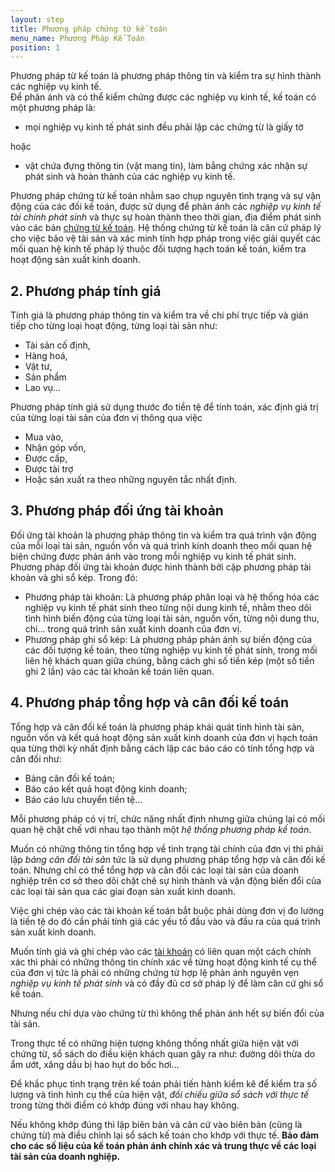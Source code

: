 ```yaml
---
layout: step
title: Phương pháp chứng từ kế toán
menu_name: Phương Pháp Kế Toán
position: 1
---
```


Phương pháp từ kế toán là phương pháp thông tin và kiểm tra sự hình thành các nghiệp vụ kinh tế.<br/>
Để phản ánh và có thể kiểm chứng được các nghiệp vụ kinh tế, kế toán có một phương pháp là: 
 * mọi nghiệp vụ kinh tế phát sinh đều phải lập các chứng từ là giấy tờ 
 
hoặc 

 * vật chứa đựng thông tin (vật mang tin), làm bằng chứng xác nhận sự phát sinh và hoàn thành của các nghiệp vụ kinh tế.<br/>
 
Phương pháp chứng từ kế toán nhằm sao chụp nguyên tình trạng và sự vận động của các đối kế toán, được sử dụng để phản ánh các *nghiệp vụ kinh tế tài chính phát sinh* và thực sự hoàn thành theo thời gian, địa điểm phát sinh vào các bản <a href="https://nghethuatketoan.vn/docs/chung-tu-ke-toan/" title="Chứng từ kế toán">chứng từ kế toán</a>.
Hệ thống chứng từ kế toán là căn cứ pháp lý cho việc bảo vệ tài sản và xác minh tính hợp pháp trong việc giải quyết các mối quan hệ kinh tế pháp lý thuộc đối tượng hạch toán kế toán, kiểm tra hoạt động sản xuất kinh doanh. 

## 2. Phương pháp tính giá 
Tính giá là phương pháp thông tin và kiểm tra về chi phí trực tiếp và gián tiếp cho từng loại hoạt động, từng loại tài sản như:
 * Tài sản cố định, 
 * Hàng hoá, 
 * Vật tư, 
 * Sản phẩm
 * Lao vụ…
 
Phương pháp tính giá sử dụng thước đo tiền tệ để tính toán, xác định giá trị của từng loại tài sản của đơn vị thông qua việc 
 * Mua vào, 
 * Nhận góp vốn, 
 * Được cấp, 
 * Được tài trợ 
 * Hoặc sản xuất ra theo những nguyên tắc nhất định. 

## 3. Phương pháp đối ứng tài khoản
Đối ứng tài khoản là phương pháp thông tin và kiểm tra quá trình vận động của mỗi loại tài sản, nguồn vốn và quá trình kinh doanh theo mối quan hệ biện chứng được phản ánh vào trong mỗi nghiệp vụ kinh tế phát sinh.
Phương pháp đối ứng tài khoản được hình thành bởi cặp phương pháp tài khoản và ghi sổ kép.
Trong đó:
 * Phương pháp tài khoản: Là phương pháp phân loại và hệ thống hóa các nghiệp vụ kinh tế phát sinh theo từng nội dung kinh tế, nhằm theo dõi tình hình biến động của từng loại tài sản, nguồn vốn, từng nội dung thu, chi... trong quá trình sản xuất kinh doanh của đơn vị.
 * Phương pháp ghi sổ kép: Là phương pháp phản ánh sự biến động của các đối tượng kế toán, theo từng nghiệp vụ kinh tế phát sinh, trong mối liên hệ khách quan giữa chúng, bằng cách ghi số tiền kép (một số tiền ghi 2 lần) vào các tài khoản kế toán liên quan. 

## 4. Phương pháp tổng hợp và cân đối kế toán 
Tổng hợp và cân đối kế toán là phương pháp khái quát tình hình  tài sản, nguồn vốn và kết quả hoạt động sản xuất kinh doanh của đơn vị hạch toán qua từng thời kỳ nhất định bằng cách lập các báo cáo có tính tổng hợp và cân đối như: 
 * Bảng cân đối kế toán; 
 * Báo cáo kết quả hoạt động kinh doanh; 
 * Báo cáo lưu chuyển tiền tệ...
 
Mỗi phương pháp có vị trí, chức năng nhất định nhưng giữa chúng lại có mối quan hệ chặt chế với nhau tạo thành một *hệ thống phương pháp kế toán*.

Muốn có những thông tin tổng hợp về tình trạng tài chính của đơn vị thì phải lập *bảng cân đối tài sản* tức là sử dụng phương pháp tổng hợp và cân đối kế toán.
Nhưng chỉ có thể tổng hợp và cân đối các loại tài sản của doanh nghiệp trên cơ sở theo dõi chặt chẽ sự hình thành và vận động biến đổi của các loại tài sản qua các giai đoạn sản xuất kinh doanh.<br/>

Việc ghi chép vào các tài khoản kế toán bắt buộc phải dùng đơn vị đo lường là tiền tệ do đó cần phải tính giá các yếu tố đầu vào và đầu ra của quá trình sản xuất kinh doanh.<br/>

Muốn tính giá và ghi chép vào các <a href="https://nghethuatketoan.vn/docs/he-thong-tai-khoan-ke-toan/" title="Hệ thống tài khoản trong kế toán">tài khoản</a> có liên quan một cách chính xác thì phải có những thông tin chính xác về từng hoạt động kinh tế cụ thể của đơn vị tức là phải có những chứng từ hợp lệ phản ánh nguyên vẹn *nghiệp vụ kinh tế phát sinh* và có đầy đủ cơ sở pháp lý để làm căn cứ ghi sổ kế toán.<br/>

Nhưng nếu chỉ dựa vào chứng từ thì không thể phản ánh hết sự biến đổi của tài sản.<br/>

Trong thực tế có những hiện tượng không thống nhất giữa hiện vật với chứng từ, sổ sách do điều kiện khách quan gây ra như: đường dôi thừa do ẩm ướt, xăng dầu bị hao hụt do bốc hơi... <br/>

Để khắc phục tình trạng trên kế toán phải tiến hành kiểm kê để kiểm tra số lượng và tình hình cụ thể của hiện vật, *đối chiếu giữa sổ sách với thực tế* trong từng thời điểm có khớp đúng với nhau hay không.

Nếu không khớp đúng thì lập biên bản và căn cứ vào biên bản (cũng là chứng từ) mà điều chỉnh lại sổ sách kế toán cho khớp với thực tế. **Bảo đảm cho các số liệu của kế toán phản ánh chính xác và trung thực về các loại tài sản của doanh nghiệp.**